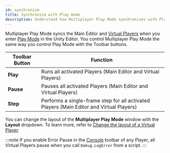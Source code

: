 ```yaml
---
id: synchronize
title: Synchronize with Play mode
description: Understand how Multiplayer Play Mode synchronizes with Play mode for multiplayer testing.
---
```


Multiplayer Play Mode syncs the Main Editor and [Virtual Players](../virtual-players) when you enter [Play Mode](https://docs.unity3d.com/Manual/GameView.html) in the Unity Editor. You control Multiplayer Play Mode the same way you control Play Mode with the Toolbar buttons.

| Toolbar Button | Function |
| --- | --- |
| **Play** | Runs all activated Players (Main Editor and Virtual Players) |
| **Pause** | Pauses all activated Players (Main Editor and Virtual Players) |
| **Step** | Performs a single-frame step for all activated Players (Main Editor and Virtual Players) |

You can change the layout of the **Multiplayer Play Mode** window with the **Layout** dropdown. To learn more, refer to [Change the layout of a Virtual Player](virtual-players-layout).

:::note
If you enable Error Pause in the [Console](https://docs.unity3d.com/Manual/Console.html) toolbar of any Player, all Virtual Players pause when you call `Debug.LogError` from a script.
:::
